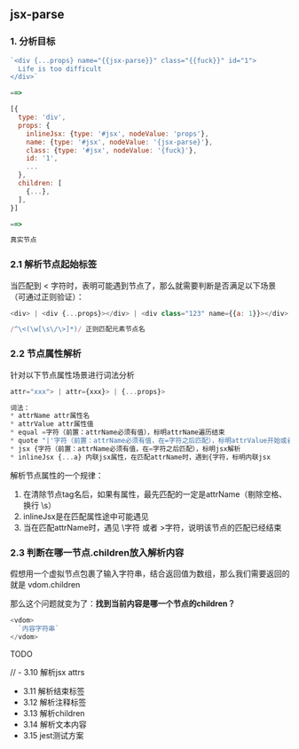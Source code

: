 ## jsx-parse

### 1. 分析目标
```js
`<div {...props} name="{{jsx-parse}}" class="{{fuck}}" id="1">
  Life is too difficult
</div>`

==> 

[{
  type: 'div',
  props: {
    inlineJsx: {type: '#jsx', nodeValue: 'props'},
    name: {type: '#jsx', nodeValue: '{jsx-parse}'},
    class: {type: '#jsx', nodeValue: '{fuck}'},
    id: '1',
    ...
  },
  children: [
    {...},
  ],
}]

==>

真实节点
```

### 2.1 解析节点起始标签
当匹配到 \< 字符时，表明可能遇到节点了，那么就需要判断是否满足以下场景（可通过正则验证）：
```js
<div> | <div {...props}></div> | <div class="123" name={{a: 1}}></div> | <div />

/^\<(\w[\s\/\>]*)/ 正则匹配元素节点名
```

### 2.2 节点属性解析
针对以下节点属性场景进行词法分析
```js
attr="xxx"> | attr={xxx}> | {...props}>

词法：
* attrName attr属性名
* attrValue attr属性值
* equal =字符（前置：attrName必须有值），标明attrName遍历结束
* quote "|'字符（前置：attrName必须有值，在=字符之后匹配），标明attrValue开始或者结束
* jsx {字符（前置：attrName必须有值，在=字符之后匹配），标明jsx解析
* inlineJsx {...a} 内联jsx属性，在匹配attrName时，遇到{字符，标明内联jsx
```
解析节点属性的一个规律：
1. 在清除节点tag名后，如果有属性，最先匹配的一定是attrName（剔除空格、换行 \s）
2. inlineJsx是在匹配属性途中可能遇见
3. 当在匹配attrName时，遇见 \字符 或者 >字符，说明该节点的匹配已经结束


### 2.3 判断在哪一节点.children放入解析内容
假想用一个虚拟节点包裹了输入字符串，结合返回值为数组，那么我们需要返回的就是 vdom.children

那么这个问题就变为了：<b>找到当前内容是哪一个节点的children？</b>
```js
<vdom>
  `内容字符串`
</vdom>
```

TODO

// - 3.10 解析jsx attrs
- 3.11 解析结束标签
- 3.12 解析注释标签
- 3.13 解析children
- 3.14 解析文本内容
- 3.15 jest测试方案

